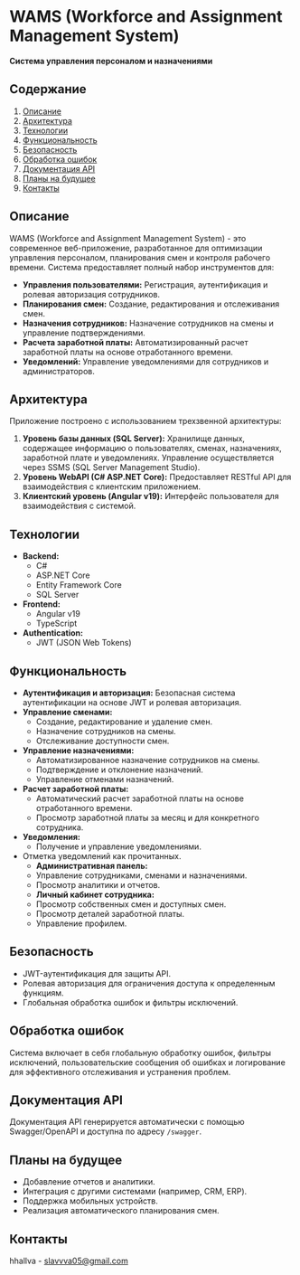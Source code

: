# WAMS (Workforce and Assignment Management System)

**Система управления персоналом и назначениями**

## Содержание

1.  [Описание](#описание)
2.  [Архитектура](#архитектура)
3.  [Технологии](#технологии)
4.  [Функциональность](#функциональность)
5.  [Безопасность](#безопасность)
6.  [Обработка ошибок](#обработка-ошибок)
7.  [Документация API](#документация-api)
8.  [Планы на будущее](#планы-на-будущее)
9.  [Контакты](#контакты)

## Описание

WAMS (Workforce and Assignment Management System) - это современное веб-приложение, разработанное для оптимизации управления персоналом, планирования смен и контроля рабочего времени. Система предоставляет полный набор инструментов для:

*   **Управления пользователями:** Регистрация, аутентификация и ролевая авторизация сотрудников.
*   **Планирования смен:** Создание, редактирования и отслеживания смен.
*   **Назначения сотрудников:** Назначение сотрудников на смены и управление подтверждениями.
*   **Расчета заработной платы:** Автоматизированный расчет заработной платы на основе отработанного времени.
*   **Уведомлений:** Управление уведомлениями для сотрудников и администраторов.

## Архитектура

Приложение построено с использованием трехзвенной архитектуры:

1.  **Уровень базы данных (SQL Server):** Хранилище данных, содержащее информацию о пользователях, сменах, назначениях, заработной плате и уведомлениях. Управление осуществляется через SSMS (SQL Server Management Studio).
2.  **Уровень WebAPI (C# ASP.NET Core):** Предоставляет RESTful API для взаимодействия с клиентским приложением.
3.  **Клиентский уровень (Angular v19):** Интерфейс пользователя для взаимодействия с системой.

## Технологии

*   **Backend:**
    *   C#
    *   ASP.NET Core
    *   Entity Framework Core
    *   SQL Server
*   **Frontend:**
    *   Angular v19
    *   TypeScript
*   **Authentication:**
    *   JWT (JSON Web Tokens)

## Функциональность

*   **Аутентификация и авторизация:** Безопасная система аутентификации на основе JWT и ролевая авторизация.
*   **Управление сменами:**
    *   Создание, редактирование и удаление смен.
    *   Назначение сотрудников на смены.
    *   Отслеживание доступности смен.
*   **Управление назначениями:**
    *   Автоматизированное назначение сотрудников на смены.
    *   Подтверждение и отклонение назначений.
    *   Управление отменами назначений.
*   **Расчет заработной платы:**
    *   Автоматический расчет заработной платы на основе отработанного времени.
    *   Просмотр заработной платы за месяц и для конкретного сотрудника.
*   **Уведомления:**
    *   Получение и управление уведомлениями.
*   Отметка уведомлений как прочитанных.
    *   **Административная панель:**
    *   Управление сотрудниками, сменами и назначениями.
    *   Просмотр аналитики и отчетов.
    *   **Личный кабинет сотрудника:**
    *   Просмотр собственных смен и доступных смен.
    *   Просмотр деталей заработной платы.
    *   Управление профилем.

## Безопасность

*   JWT-аутентификация для защиты API.
*   Ролевая авторизация для ограничения доступа к определенным функциям.
*   Глобальная обработка ошибок и фильтры исключений.

## Обработка ошибок

Система включает в себя глобальную обработку ошибок, фильтры исключений, пользовательские сообщения об ошибках и логирование для эффективного отслеживания и устранения проблем.

## Документация API

Документация API генерируется автоматически с помощью Swagger/OpenAPI и доступна по адресу `/swagger`.

## Планы на будущее

*   Добавление отчетов и аналитики.
*   Интеграция с другими системами (например, CRM, ERP).
*   Поддержка мобильных устройств.
*   Реализация автоматического планирования смен.

## Контакты

hhallva - slavvva05@gmail.com
